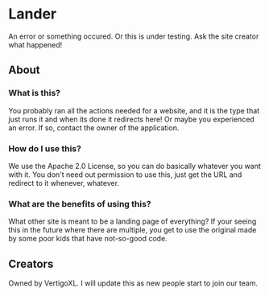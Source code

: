# Lander
An error or something occured. Or this is under testing. Ask the site creator what happened!

## About
### What is this?
You probably ran all the actions needed for a website, and it is the type that just runs it and when its done it redirects here! Or maybe you experienced an error. If so, contact the owner of the application.

### How do I use this?
We use the Apache 2.0 License, so you can do basically whatever you want with it. You don't need out permission to use this, just get the URL and redirect to it whenever, whatever.

### What are the benefits of using this?
What other site is meant to be a landing page of everything? If your seeing this in the future where there are multiple, you get to use the original made by some poor kids that have not-so-good code.

## Creators
Owned by VertigoXL. I will update this as new people start to join our team.
